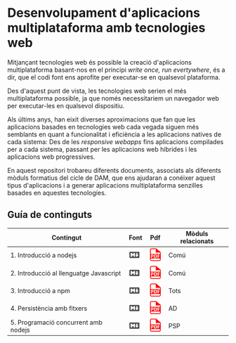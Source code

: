 # Desenvolupament d'aplicacions multiplataforma amb tecnologies web

Mitjançant tecnologies web és possible la creació d'aplicacions multiplataforma basant-nos en el principi *write once, run evertywhere*, és a dir, que el codi font ens aprofite per executar-se en qualsevol plataforma.

Des d'aquest punt de vista, les tecnologies web serien el més multiplataforma possible, ja que només necessitariem un navegador web per executar-les en qualsevol dispositiu. 

Als últims anys, han eixit diverses aproximacions que fan que les aplicacions basades en tecnologies web cada vegada siguen més semblants en quant a funcionalitat i eficiència a les aplicacions natives de cada sistema: Des de les *responsive webapps* fins aplicacions compilades per a cada sistema, passant per les aplicacions web híbrides i les aplicacions web progressives.

En aquest repositori trobareu diferents documents, associats als diferents mòduls formatius del cicle de DAM, que ens ajudaran a conéixer aquest tipus d'aplicacions i a generar aplicacions multiplataforma senzilles basades en aquestes tecnologíes.

## Guía de continguts

| Contingut | Font | Pdf | Mòduls relacionats |
|-----------|------|-----|--------------------|
| 1. Introducció a nodejs | [![](img/md.png)](fonts/1_Nodejs-Intro.md) | [![](img/pdf.png)](pdf/) | Comú |
| 2. Introducció al llenguatge Javascript | [![](img/md.png)](fonts/2_intro-js.md) | [![](img/pdf.png)](pdf/2_intro-js.pdf) | Comú |
| 3. Introducció a npm | [![](img/md.png)](fonts/3_introNpm.md) | [![](img/pdf.png)](pdf/3_introNpm.pdf) | Tots |
| 4. Persistència amb fitxers | [![](img/md.png)](fonts/4_PersistenciaFitxersNode.md) | [![](img/pdf.png)](pdf/4_PersistenciaFitxersNode.pdf) | AD |
| 5. Programació concurrent amb nodejs | [![](img/md.png)](fonts/5_Concurrencia_nodejs.md) | [![](img/pdf.png)](pdf/5_Concurrencia_nodejs.pdf) | PSP |

